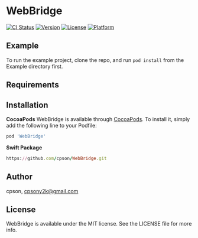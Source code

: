 # WebBridge

[![CI Status](https://img.shields.io/travis/cpson/WebBridge.svg?style=flat)](https://travis-ci.org/cpson/WebBridge)
[![Version](https://img.shields.io/cocoapods/v/WebBridge.svg?style=flat)](https://cocoapods.org/pods/WebBridge)
[![License](https://img.shields.io/cocoapods/l/WebBridge.svg?style=flat)](https://cocoapods.org/pods/WebBridge)
[![Platform](https://img.shields.io/cocoapods/p/WebBridge.svg?style=flat)](https://cocoapods.org/pods/WebBridge)

## Example

To run the example project, clone the repo, and run `pod install` from the Example directory first.

## Requirements

## Installation

**CocoaPods**
WebBridge is available through [CocoaPods](https://cocoapods.org). To install
it, simply add the following line to your Podfile:

```ruby
pod 'WebBridge'
```

**Swift Package**
```ruby
https://github.com/cpson/WebBridge.git
```

## Author

cpson, cpsony2k@gmail.com

## License

WebBridge is available under the MIT license. See the LICENSE file for more info.
